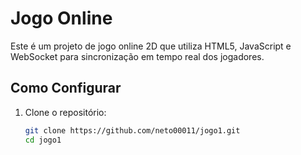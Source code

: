 # Jogo Online

Este é um projeto de jogo online 2D que utiliza HTML5, JavaScript e WebSocket para sincronização em tempo real dos jogadores.

## Como Configurar

1. Clone o repositório:
   ```bash
   git clone https://github.com/neto00011/jogo1.git
   cd jogo1

